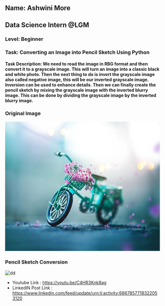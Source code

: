 ## Name: Ashwini More
## Data Science Intern @LGM
### Level: Beginner

### Task: Converting an Image into Pencil Sketch Using Python

#### Task Description: We need to read the image in RBG format and then convert it to a grayscale image. This will turn an image into a classic black and white photo. Then the next thing to do is invert the grayscale image also called negative image, this will be our inverted grayscale image. Inversion can be used to enhance details. Then we can finally create the pencil sketch by mixing the grayscale image with the inverted blurry image. This can be done by dividing the grayscale image by the inverted blurry image.

### Original Image
![test_img](bicycle.jpg)

### Pencil Sketch Conversion
![dd]()


- Youtube Link : https://youtu.be/C4HR3Knk8ag
- LinkedIN Post Link : https://www.linkedin.com/feed/update/urn:li:activity:6867857718322053120

